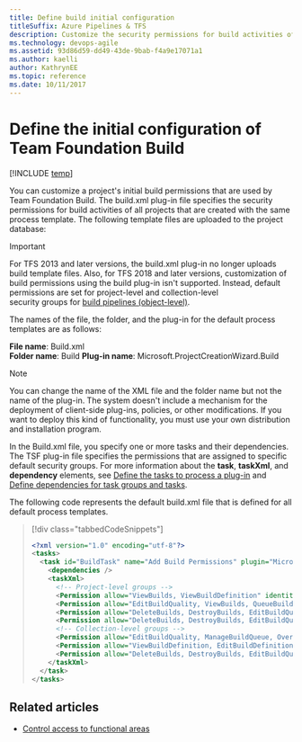 ```yaml
---
title: Define build initial configuration
titleSuffix: Azure Pipelines & TFS
description: Customize the security permissions for build activities of all projects that are created with the same process template for Team Foundation Server
ms.technology: devops-agile
ms.assetid: 93d86d59-dd49-43de-9bab-f4a9e17071a1
ms.author: kaelli
author: KathrynEE
ms.topic: reference
ms.date: 10/11/2017
---
```


# Define the initial configuration of Team Foundation Build

[!INCLUDE [temp](../../includes/customization-phase-0-and-1-plus-version-header.md)]

You can customize a project's initial build permissions that are used by Team Foundation Build. The build.xml plug-in file specifies the security permissions for build activities of all projects that are created with the same process template. The following template files are uploaded to the project database:

> [!IMPORTANT]  
>  For TFS 2013 and later versions, the build.xml plug-in no longer uploads
> build template files. Also, for TFS 2018 and later versions,
> customization of build permissions using the build plug-in isn't supported.
> Instead, default permissions are set for project-level and collection-level  
>  security groups for [build pipelines (object-level)](../../organizations/security/permissions.md#build).

The names of the file, the folder, and the plug-in for the default process templates are as follows:

**File name**: Build.xml  
**Folder name**: Build
**Plug-in name**: Microsoft.ProjectCreationWizard.Build

> [!NOTE]  
> You can change the name of the XML file and the folder name but not the name of the plug-in. The system doesn't include a mechanism for the deployment of client-side plug-ins, policies, or other modifications. If you want to deploy this kind of functionality, you must use your own distribution and installation program.

In the Build.xml file, you specify one or more tasks and their dependencies. The TSF plug-in file specifies the permissions that are assigned to specific default security groups. For more information about the **task**, **taskXml**, and **dependency** elements, see [Define the tasks to process a plug-in](define-tasks-to-process-a-plug-in.md) and [Define dependencies for task groups and tasks](define-dependencies-plug-ins-groups-tasks.md).

The following code represents the default build.xml file that is defined for all default process templates.

> [!div class="tabbedCodeSnippets"]
>
> ```XML
> <?xml version="1.0" encoding="utf-8"?>
> <tasks>
>   <task id="BuildTask" name="Add Build Permissions" plugin="Microsoft.ProjectCreationWizard.Build" completionMessage="Build tasks completed.">
>     <dependencies />
>     <taskXml>
>       <!-- Project-level groups -->
>       <Permission allow="ViewBuilds, ViewBuildDefinition" identity="[$$PROJECTNAME$$]\Readers" />
>       <Permission allow="EditBuildQuality, ViewBuilds, QueueBuilds, ViewBuildDefinition" identity="[$$PROJECTNAME$$]\Contributors" />
>       <Permission allow="DeleteBuilds, DestroyBuilds, EditBuildQuality, ManageBuildQualities, RetainIndefinitely, ViewBuilds, ManageBuildQueue, QueueBuilds, StopBuilds, DeleteBuildDefinition, EditBuildDefinition, ViewBuildDefinition, AdministerBuildPermissions" identity="[$$PROJECTNAME$$]\Build Administrators" />
>       <Permission allow="DeleteBuilds, DestroyBuilds, EditBuildQuality, ManageBuildQualities, RetainIndefinitely, ViewBuilds, ManageBuildQueue, QueueBuilds, StopBuilds, DeleteBuildDefinition, EditBuildDefinition, ViewBuildDefinition, AdministerBuildPermissions" identity="[$$PROJECTNAME$$]\$$PROJECTADMINGROUP$$" />
>       <!-- Collection-level groups -->
>       <Permission allow="EditBuildQuality, ManageBuildQueue, OverrideBuildCheckInValidation, QueueBuilds, UpdateBuildInformation, ViewBuildDefinition, ViewBuilds" identity="$$PROJECTCOLLECTIONBUILDSERVICESGROUP$$" />
>       <Permission allow="ViewBuildDefinition, EditBuildDefinition, DeleteBuildDefinition, QueueBuilds, ManageBuildQueue, StopBuilds, ViewBuilds, EditBuildQuality, RetainIndefinitely, DeleteBuilds, ManageBuildQualities, DestroyBuilds, AdministerBuildPermissions" identity="$$PROJECTCOLLECTIONBUILDADMINSGROUP$$" />
>       <Permission allow="DeleteBuilds, DestroyBuilds, EditBuildQuality, ManageBuildQualities, RetainIndefinitely, ViewBuilds, ManageBuildQueue, QueueBuilds, StopBuilds, DeleteBuildDefinition, EditBuildDefinition, ViewBuildDefinition, AdministerBuildPermissions, OverrideBuildCheckInValidation" identity="$$PROJECTCOLLECTIONADMINGROUP$$" />
>     </taskXml>
>   </task>
> </tasks>
> ```

## Related articles

- [Control access to functional areas](control-access-to-functional-areas.md)
